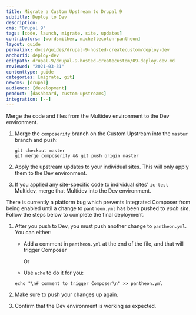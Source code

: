 ```yaml
---
title: Migrate a Custom Upstream to Drupal 9
subtitle: Deploy to Dev
description: 
cms: "Drupal 9"
tags: [code, launch, migrate, site, updates]
contributors: [wordsmither, michellecolon-pantheon]
layout: guide
permalink: docs/guides/drupal-9-hosted-createcustom/deploy-dev
anchorid: deploy-dev
editpath: drupal-9/drupal-9-hosted-createcustom/09-deploy-dev.md
reviewed: "2021-03-31"
contenttype: guide
categories: [migrate, git]
newcms: [drupal]
audience: [development]
product: [dashboard, custom-upstreams]
integration: [--]
---
```


Merge the code and files from the Multidev environment to the Dev environment.

1. Merge the `composerify` branch on the Custom Upstream into the `master` branch and push:

    ```bash{promptUser:user}
    git checkout master
    git merge composerify && git push origin master
    ```

1. Apply the upstream updates to your individual sites. This will only apply them to the Dev environment.

1. If you applied any site-specific code to individual sites' `ic-test` Multidev, merge that Multidev into the Dev environment.

  <Alert title="Note" type="info" >

  There is currently a platform bug which prevents Integrated Composer from being enabled until a change to `pantheon.yml` has been pushed to *each site*. Follow the steps below to complete the final deployment.

  </Alert>

1. After you push to Dev, you must push another change to `pantheon.yml`. You can either:

    - Add a comment in `pantheon.yml` at the end of the file, and that will trigger Composer

      Or

    - Use `echo` to do it for you:

     ```bash{promptUser:user}
     echo "\n# comment to trigger Composer\n" >> pantheon.yml
     ```

1. Make sure to push your changes up again.

1. Confirm that the Dev environment is working as expected.
